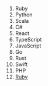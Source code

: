 1. Ruby
2. Python
3. Scala
4. C#
5. React
6. TypeScript
7. JavaScript
8. Go
9. Rust
10. Swift
11. PHP
13. [Ruby](https://www.ruby-lang.org/)